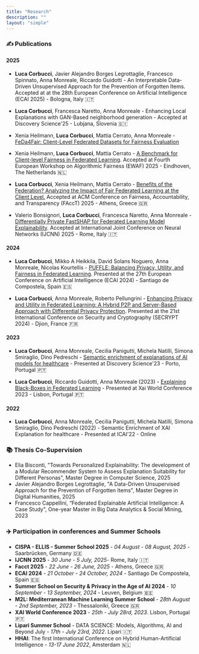 ```yaml
---
title: "Research"
description: ""
layout: "simple"
---
```


### ✍️ Publications

#### 2025

- **Luca Corbucci**, Javier Alejandro Borges Legrottaglie, Francesco Spinnato, Anna Monreale, Riccardo Guidotti - An Interpretable Data-Driven Unsupervised Approach for the Prevention of Forgotten Items. Accepted at at the 28th European Conference on Artificial Intelligence (ECAI 2025) - Bologna, Italy 🇮🇹

- **Luca Corbucci**, Francesca Naretto, Anna Monreale - Enhancing Local Explanations with GAN-Based neighborhood generation - Accepted at Discovery Science'25 - Lubjana, Slovenia 🇸🇮

- Xenia Heilmann, **Luca Corbucci**, Mattia Cerrato, Anna Monreale - [FeDa4Fair: Client-Level Federated Datasets for Fairness Evaluation](https://arxiv.org/pdf/2506.21095)

- Xenia Heilmann, **Luca Corbucci**, Mattia Cerrato - [A Benchmark for Client-level Fairness in Federated Learning](https://proceedings.mlr.press/v294/heilmann25a.html). Accepted at Fourth European Workshop on Algorithmic Fairness (EWAF) 2025 - Eindhoven, The Netherlands 🇳🇱

- **Luca Corbucci**, Xenia Heilmann, Mattia Cerrato - [Benefits of the Federation? Analyzing the Impact of Fair Federated Learning at the Client Level.](https://facctconference.org/static/docs/facct2025-206archivalpdfs/facct2025-final1129-acmpaginated.pdf) Accepted at ACM Conference on Fairness, Accountability, and Transparency (FAccT) 2025 - Athens, Greece 🇬🇷

- Valerio Bonsignori, **Luca Corbucci**, Francesca Naretto, Anna Monreale - [Differentially Private FastSHAP for Federated Learning Model Explainability](https://www.ijcnn.org/2025/). Accepted at International Joint Conference on Neural Networks (IJCNN) 2025 - Rome, Italy 🇮🇹

#### 2024

- **Luca Corbucci**, Mikko A Heikkila, David Solans Noguero, Anna Monreale, Nicolas Kourtellis - [PUFFLE: Balancing Privacy, Utility, and Fairness in Federated Learning](https://arxiv.org/abs/2407.15224). Presented at the 27th European Conference on Artificial Intelligence (ECAI 2024) - Santiago de Compostela, Spain 🇪🇸

- **Luca Corbucci**, Anna Monreale, Roberto Pellungrini - [Enhancing Privacy and Utility in Federated Learning: A Hybrid P2P and Server-Based Approach with Differential Privacy Protection](https://www.scitepress.org/Link.aspx?doi=10.5220/0012863600003767). Presented at the 21st International Conference on Security and Cryptography (SECRYPT 2024) - Djion, France 🇫🇷

#### 2023

- **Luca Corbucci**, Anna Monreale, Cecilia Panigutti, Michela Natilli, Simona Smiraglio, Dino Pedreschi - [Semantic enrichment of explanations of AI models for healthcare](https://link.springer.com/chapter/10.1007/978-3-031-45275-8_15) - Presented at Discovery Science'23 - Porto, Portugal 🇵🇹

- **Luca Corbucci**, Riccardo Guidotti, Anna Monreale (2023) - [Explaining Black-Boxes in Federated Learning](https://www.researchgate.net/publication/374886178_Explaining_Black-Boxes_in_Federated_Learning) - Presented at Xai World Conference 2023 - Lisbon, Portugal 🇵🇹

#### 2022

- **Luca Corbucci**, Anna Monreale, Cecilia Panigutti, Michela Natilli, Simona Smiraglio, Dino Pedreschi (2022) - Semantic Enrichment of XAI Explanation for healthcare - Presented at ICAI'22 - Online

### 📚 Thesis Co-Supervision

- Elia Bisconti, "Towards Personalized Explainability: The development of a Modular Recommender System to Assess Explanation Suitability for Different Personas", Master Degree in Computer Science, 2025
- Javier Alejandro Borges Legrottaglie, "A Data-Driven Unsupervised Approach for the Prevention of Forgotten Items"​, Master Degree in Digital Humanities, 2025
- Francesco Cappellini, “Federated Explainable Artificial Intelligence: A Case Study"​, One-year Master in Big Data Analytics & Social Mining, 2023


### ✈️ Participation in conferences and Summer Schools

- **CISPA - ELLIS - Summer School 2025** - _04 August - 08 August, 2025_ - Saarbrücken, Germany 🇩🇪
- **IJCNN 2025** - _30 June - 5 July, 2025_- Rome, Italy 🇮🇹
- **Facct 2025** - _22 June - 26 June, 2025_ - Athens, Greece 🇬🇷
- **ECAI 2024** - _21 October - 24 October, 2024_ - Santiago De Compostela, Spain 🇪🇸
- **Summer School on Security & Privacy in the Age of AI 2024** - _10 September - 13 September, 2024_ - Leuven, Belgium 🇧🇪
- **M2L: Mediterranean Machine Learning Summer School** - _28th August - 2nd September, 2023_ - Thessaloniki, Greece 🇬🇷
- **XAI World Conference 2023** - _25th - July 28rd, 2023_. Lisbon, Portugal 🇵🇹
- **Lipari Summer School** - DATA SCIENCE: Models, Algorithms, AI and Beyond July - _17th - July 23rd, 2022_. Lipari 🇮🇹
- **HHAI**: The first International Conference on Hybrid Human-Artificial Intelligence - _13-17 June 2022_, Amsterdam 🇳🇱

